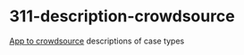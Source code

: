 # 311-description-crowdsource
[App to crowdsource](https://bos311-crowdsource.herokuapp.com/) descriptions of case types
